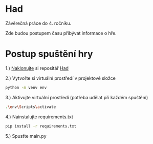 # Had
Závěrečná práce do 4. ročníku.

Zde budou postupem času přibývat informace o hře.

# Postup spuštění hry

1.) [Naklonujte](https://docs.github.com/en/enterprise/2.13/user/articles/cloning-a-repository) si repositář [Had](https://github.com/lukaszavadil1/Had)

2.) Vytvořte si virtuální prostředí v projektové složce
```bash
python -m venv env
```
3.) Aktivujte virtuální prostředí (potřeba udělat při každém spuštění)
```bash
.\env\Scripts\activate
```
4.) Nainstalujte requirements.txt
```bash
pip install -r requirements.txt
```
5.) Spusťte main.py